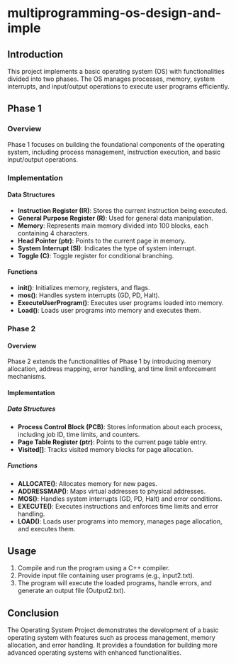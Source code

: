 # multiprogramming-os-design-and-imple

## Introduction
This project implements a basic operating system (OS) with functionalities divided into two phases. The OS manages processes, memory, system interrupts, and input/output operations to execute user programs efficiently.

## Phase 1
### Overview
Phase 1 focuses on building the foundational components of the operating system, including process management, instruction execution, and basic input/output operations.

### Implementation
#### Data Structures
- **Instruction Register (IR)**: Stores the current instruction being executed.
- **General Purpose Register (R)**: Used for general data manipulation.
- **Memory**: Represents main memory divided into 100 blocks, each containing 4 characters.
- **Head Pointer (ptr)**: Points to the current page in memory.
- **System Interrupt (SI)**: Indicates the type of system interrupt.
- **Toggle (C)**: Toggle register for conditional branching.

#### Functions
- **init()**: Initializes memory, registers, and flags.
- **mos()**: Handles system interrupts (GD, PD, Halt).
- **ExecuteUserProgram()**: Executes user programs loaded into memory.
- **Load()**: Loads user programs into memory and executes them.

### Phase 2
#### Overview
Phase 2 extends the functionalities of Phase 1 by introducing memory allocation, address mapping, error handling, and time limit enforcement mechanisms.

#### Implementation
##### Data Structures
- **Process Control Block (PCB)**: Stores information about each process, including job ID, time limits, and counters.
- **Page Table Register (ptr)**: Points to the current page table entry.
- **Visited[]**: Tracks visited memory blocks for page allocation.

##### Functions
- **ALLOCATE()**: Allocates memory for new pages.
- **ADDRESSMAP()**: Maps virtual addresses to physical addresses.
- **MOS()**: Handles system interrupts (GD, PD, Halt) and error conditions.
- **EXECUTE()**: Executes instructions and enforces time limits and error handling.
- **LOAD()**: Loads user programs into memory, manages page allocation, and executes them.

## Usage
1. Compile and run the program using a C++ compiler.
2. Provide input file containing user programs (e.g., input2.txt).
3. The program will execute the loaded programs, handle errors, and generate an output file (Output2.txt).

## Conclusion
The Operating System Project demonstrates the development of a basic operating system with features such as process management, memory allocation, and error handling. It provides a foundation for building more advanced operating systems with enhanced functionalities.


